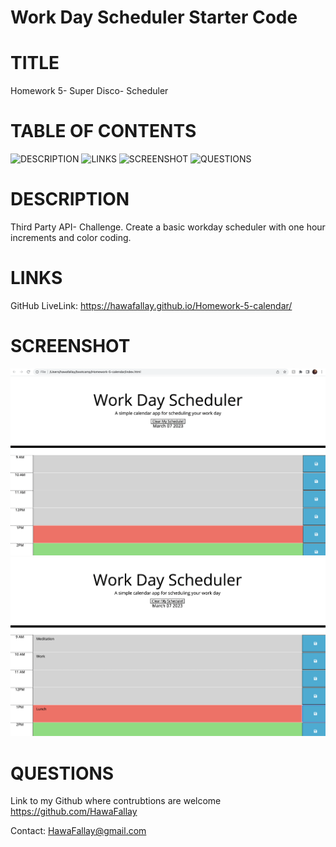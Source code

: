 # Work Day Scheduler Starter Code

# TITLE

Homework 5- Super Disco- Scheduler

# TABLE OF CONTENTS
![DESCRIPTION](#description)
![LINKS](#linkS)
![SCREENSHOT](#screenshot)
![QUESTIONS](#questions)

# DESCRIPTION

Third Party API- Challenge. Create a basic workday scheduler with one hour 
increments and color coding.

# LINKS

GitHub LiveLink: https://hawafallay.github.io/Homework-5-calendar/

# SCREENSHOT

![Image of blank calendar.](./images/Screen%20Shot%202023-03-07%20at%201.12.43%20PM.png)
![Image of Text fields filled in on calendar.](./images/Screen%20Shot%202023-03-07%20at%201.13.40%20PM.png)

# QUESTIONS

Link to my Github where contrubtions are welcome
https://github.com/HawaFallay

Contact:
HawaFallay@gmail.com